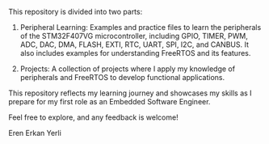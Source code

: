 This repository is divided into two parts:

1. Peripheral Learning:
Examples and practice files to learn the peripherals of the STM32F407VG microcontroller, including GPIO, TIMER, PWM, ADC, DAC, DMA, FLASH, EXTI, RTC, UART, SPI, I2C, and CANBUS. It also includes examples for understanding FreeRTOS and its features.

2. Projects:
A collection of projects where I apply my knowledge of peripherals and FreeRTOS to develop functional applications.

This repository reflects my learning journey and showcases my skills as I prepare for my first role as an Embedded Software Engineer.

Feel free to explore, and any feedback is welcome!

Eren Erkan Yerli
